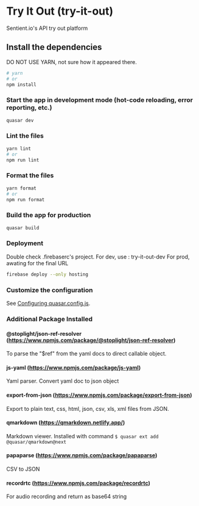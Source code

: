# Try It Out (try-it-out)

Sentient.io's API try out platform

## Install the dependencies

DO NOT USE YARN, not sure how it appeared there.

```bash
# yarn
# or
npm install
```

### Start the app in development mode (hot-code reloading, error reporting, etc.)

```bash
quasar dev
```

### Lint the files

```bash
yarn lint
# or
npm run lint
```

### Format the files

```bash
yarn format
# or
npm run format
```

### Build the app for production

```bash
quasar build
```

### Deployment

Double check .firebaserc's project.
For dev, use : try-it-out-dev
For prod, awating for the final URL

```bash
firebase deploy --only hosting
```

### Customize the configuration

See [Configuring quasar.config.js](https://v2.quasar.dev/quasar-cli-webpack/quasar-config-js).

### Additional Package Installed

#### **@stoplight/json-ref-resolver** (https://www.npmjs.com/package/@stoplight/json-ref-resolver)

To parse the "$ref" from the yaml docs to direct callable object.

#### **js-yaml** (https://www.npmjs.com/package/js-yaml)

Yaml parser. Convert yaml doc to json object

#### **export-from-json** (https://www.npmjs.com/package/export-from-json)

Export to plain text, css, html, json, csv, xls, xml files from JSON.

#### **qmarkdown** (https://qmarkdown.netlify.app/)

Markdown viewer. Installed with command
`$ quasar ext add @quasar/qmarkdown@next`

#### **papaparse** (https://www.npmjs.com/package/papaparse)

CSV to JSON

#### **recordrtc** (https://www.npmjs.com/package/recordrtc)

For audio recording and return as base64 string
